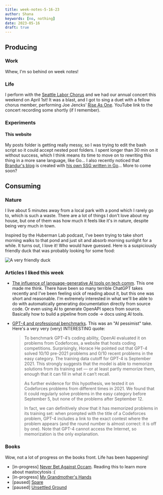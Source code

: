 ```yaml
---
title: week-notes-5-16-23
author: Shana
keywords: [no, nothing]
date: 2023-05-16
draft: true
---
```


## Producing

### Work

Whew, I'm so behind on week notes!

### Life

I perform with the [Seattle Labor Chorus](https://seattlelaborchorus.org/) and we had our annual concert this weekend on April 1st! It was a blast, and I got to sing a duet with a fellow chorus member, performing Joe Jencks' [Rise As One](https://www.youtube.com/watch?v=A69eP-kiARk&ab_channel=JoeJencks-Topic). YouTube link to the concert recording some shortly (if I remember).

### Experiments

#### This website

My posts folder is getting really messy, so I was trying to edit the bash script so it could accept nested post folders. I spent longer than 30 min on it without success, which I think means its time to move on to rewriting this thing in a more sane language, like Go... I also recently noticed that [Brandur's blog](https://brandur.org/) is created with [his own SSG written in Go](https://github.com/brandur/sorg)... More to come soon?

## Consuming

### Nature

I live about 5 minutes away from a local park with a pond which I rarely go to, which is such a waste. There are a lot of things I don't love about my house, but one of them was how much it feels like it's in nature, despite being very much in town.

Inspired by the Huberman Lab podcast, I've been trying to take short morning walks to that pond and just sit and absorb morning sunlight for a while. It turns out, I love it! Who would have guessed. Here is a suspiciously friendly duck that was probably looking for some food:

![A very friendly duck](../images/pond.jpg)

### Articles I liked this week

- [The influence of language-generative AI tools on tech comm](https://idratherbewriting.com/trends/trends-to-follow-or-forget-language-generative-ai.html). This one made me think. There have been so many terrible ChatGPT takes recently and I've been feeling sick of reading about it, but this one was short and reasonable. I'm extremely interested in what we'll be able to do with automatically generating documentation directly from source code. Or even using AI to generate OpenAPI specs from source. Basically how to build a pipeline from code -> docs using AI tools.
- [GPT-4 and professional benchmarks](https://aisnakeoil.substack.com/p/gpt-4-and-professional-benchmarks). This was an "AI pessimist" take. Here's a very very (very) INTERESTING quote:

    > To benchmark GPT-4’s coding ability, OpenAI evaluated it on problems from Codeforces, a website that hosts coding competitions. Surprisingly, Horace He pointed out that GPT-4 solved 10/10 pre-2021 problems and 0/10 recent problems in the easy category. The training data cutoff for GPT-4 is September 2021. This strongly suggests that the model is able to memorize solutions from its training set — or at least partly memorize them, enough that it can fill in what it can’t recall.
    >
    > As further evidence for this hypothesis, we tested it on Codeforces problems from different times in 2021. We found that it could regularly solve problems in the easy category before September 5, but none of the problems after September 12.
    >
    > In fact, we can definitively show that it has memorized problems in its training set: when prompted with the title of a Codeforces problem, GPT-4 includes a link to the exact contest where the problem appears (and the round number is almost correct: it is off by one). Note that GPT-4 cannot access the Internet, so memorization is the only explanation.

### Books

Wow, not a lot of progress on the books front. Life has been happening!

- [in-progress] [Never Bet Against Occam](https://openlibrary.org/works/OL20811242W/Never_Bet_Against_Occam). Reading this to learn more about mastocytosis :(
- [in-progress] [My Grandmother's Hands](https://openlibrary.org/works/OL19718843W/My_grandmother%27s_hands?edition=ia%3Amygrandmothersha0000mena)
- [paused] [Spare](https://openlibrary.org/works/OL29240850W/Spare)
- [paused] [Unsettled Ground](https://openlibrary.org/works/OL25758323W/Unsettled_Ground)
